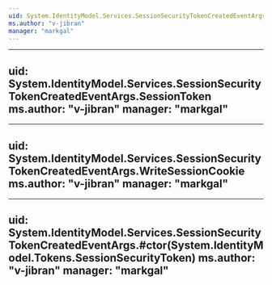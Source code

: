 ```yaml
---
uid: System.IdentityModel.Services.SessionSecurityTokenCreatedEventArgs
ms.author: "v-jibran"
manager: "markgal"
---
```


---
uid: System.IdentityModel.Services.SessionSecurityTokenCreatedEventArgs.SessionToken
ms.author: "v-jibran"
manager: "markgal"
---

---
uid: System.IdentityModel.Services.SessionSecurityTokenCreatedEventArgs.WriteSessionCookie
ms.author: "v-jibran"
manager: "markgal"
---

---
uid: System.IdentityModel.Services.SessionSecurityTokenCreatedEventArgs.#ctor(System.IdentityModel.Tokens.SessionSecurityToken)
ms.author: "v-jibran"
manager: "markgal"
---

